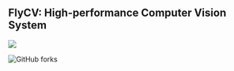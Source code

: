 ## FlyCV: High-performance Computer Vision System

<img src="https://img.shields.io/hexpm/l/apa" />

![GitHub forks](https://img.shields.io/github/forks/Paddlepaddle/flycv)
